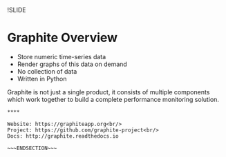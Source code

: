 !SLIDE
# Graphite Overview

* Store numeric time-series data
* Render graphs of this data on demand
* No collection of data
* Written in Python

Graphite is not just a single product, it consists of multiple components which work together to build a complete performance monitoring solution.

~~~SECTION:handouts~~~
****

Website: https://graphiteapp.org<br/>
Project: https://github.com/graphite-project<br/>
Docs: http://graphite.readthedocs.io

~~~ENDSECTION~~~
